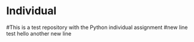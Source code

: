 # Individual
#This is a test repository with the Python individual assignment
#new line test
hello
another new line
